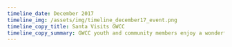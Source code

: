 ```yaml
---
timeline_date: December 2017
timeline_img: /assets/img/timeline_december17_event.png
timeline_copy_title: Santa Visits GWCC
timeline_copy_summary: GWCC youth and community members enjoy a wonderful day celebrating the winter holiday with a visit from Santa, along with cookies + milk + activities
---
```

